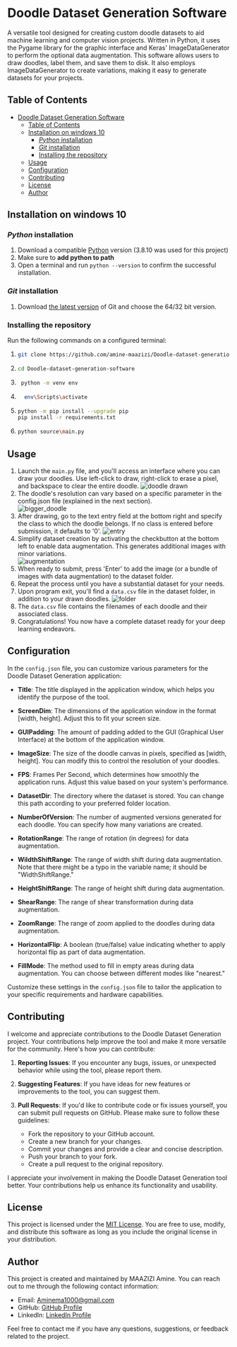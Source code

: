 # Doodle Dataset Generation Software

A versatile tool designed for creating custom doodle datasets to aid machine learning and computer vision projects. Written in Python, it uses the Pygame library for the graphic interface and Keras' ImageDataGenerator to perform the optional data augmentation. This software allows users to draw doodles, label them, and save them to disk. It also employs ImageDataGenerator to create variations, making it easy to generate datasets for your projects.


## Table of Contents

- [Doodle Dataset Generation Software](#doodle-dataset-generation-software)
  - [Table of Contents](#table-of-contents)
  - [Installation on windows 10](#installation-on-windows-10)
    - [*Python* installation](#python-installation)
    - [*Git* installation](#git-installation)
    - [Installing the repository](#installing-the-repository)
  - [Usage](#usage)
  - [Configuration](#configuration)
  - [Contributing](#contributing)
  - [License](#license)
  - [Author](#author)

## Installation on windows 10

### *Python* installation
1. Download a compatible [Python](https://www.python.org/downloads/windows/) version (3.8.10 was used for this project)
2. Make sure to **add python to path**
3. Open a terminal and run `python --version` to confirm the successful installation.

### *Git* installation
1.  Download [the latest version](https://git-scm.com/download/win) of Git and choose the 64/32 bit version.

### Installing the repository
Run the following commands on a configured terminal:
1. ```bash
   git clone https://github.com/amine-maazizi/Doodle-dataset-generation-software.git
   ```
3. ```bash
   cd Doodle-dataset-generation-software
   ```
5. ```bash
    python -m venv env
   ```
6. ```bash
     env\Scripts\activate
   ```
8. ```bash
   python -m pip install --upgrade pip
   pip install -r requirements.txt
   ```
11. ```bash
    python source\main.py
    ```

## Usage

1. Launch the `main.py` file, and you'll access an interface where you can draw your doodles. Use left-click to draw, right-click to erase a pixel, and backspace to clear the entire doodle. 
   ![doodle drawn](media/med_0.PNG)
2. The doodle's resolution can vary based on a specific parameter in the config.json file (explained in the next section).  
   ![bigger_doodle](media/med_1.PNG)
3. After drawing, go to the text entry field at the bottom right and specify the class to which the doodle belongs. If no class is entered before submission, it defaults to '0'. 
   ![entry](media/med_2.PNG)
4. Simplify dataset creation by activating the checkbutton at the bottom left to enable data augmentation. This generates additional images with minor variations.  
   ![augmentation](media/med_3.PNG)
5. When ready to submit, press 'Enter' to add the image (or a bundle of images with data augmentation) to the dataset folder.
6. Repeat the process until you have a substantial dataset for your needs.
7. Upon program exit, you'll find a `data.csv` file in the dataset folder, in addition to your drawn doodles. 
   ![folder](media/med_4.PNG)
8. The `data.csv` file contains the filenames of each doodle and their associated class.
9.  Congratulations! You now have a complete dataset ready for your deep learning endeavors.

## Configuration

In the `config.json` file, you can customize various parameters for the Doodle Dataset Generation application:

- **Title**: The title displayed in the application window, which helps you identify the purpose of the tool.

- **ScreenDim**: The dimensions of the application window in the format [width, height]. Adjust this to fit your screen size.

- **GUIPadding**: The amount of padding added to the GUI (Graphical User Interface) at the bottom of the application window.

- **ImageSize**: The size of the doodle canvas in pixels, specified as [width, height]. You can modify this to control the resolution of your doodles.

- **FPS**: Frames Per Second, which determines how smoothly the application runs. Adjust this value based on your system's performance.

- **DatasetDir**: The directory where the dataset is stored. You can change this path according to your preferred folder location.

- **NumberOfVersion**: The number of augmented versions generated for each doodle. You can specify how many variations are created.

- **RotationRange**: The range of rotation (in degrees) for data augmentation.

- **WildthShiftRange**: The range of width shift during data augmentation. Note that there might be a typo in the variable name; it should be "WidthShiftRange."

- **HeightShiftRange**: The range of height shift during data augmentation.

- **ShearRange**: The range of shear transformation during data augmentation.

- **ZoomRange**: The range of zoom applied to the doodles during data augmentation.

- **HorizontalFlip**: A boolean (true/false) value indicating whether to apply horizontal flip as part of data augmentation.

- **FillMode**: The method used to fill in empty areas during data augmentation. You can choose between different modes like "nearest."

Customize these settings in the `config.json` file to tailor the application to your specific requirements and hardware capabilities.


## Contributing

I welcome and appreciate contributions to the Doodle Dataset Generation project. Your contributions help improve the tool and make it more versatile for the community. Here's how you can contribute:

1. **Reporting Issues**: If you encounter any bugs, issues, or unexpected behavior while using the tool, please report them.

2. **Suggesting Features**: If you have ideas for new features or improvements to the tool, you can suggest them.

3. **Pull Requests**: If you'd like to contribute code or fix issues yourself, you can submit pull requests on GitHub. Please make sure to follow these guidelines:
    - Fork the repository to your GitHub account.
    - Create a new branch for your changes.
    - Commit your changes and provide a clear and concise description.
    - Push your branch to your fork.
    - Create a pull request to the original repository.

I appreciate your involvement in making the Doodle Dataset Generation tool better. Your contributions help us enhance its functionality and usability.

## License

This project is licensed under the [MIT License](https://opensource.org/licenses/MIT). You are free to use, modify, and distribute this software as long as you include the original license in your distribution.


## Author

This project is created and maintained by MAAZIZI Amine. You can reach out to me through the following contact information:

- Email: Aminema1000@gmail.com
- GitHub: [GitHub Profile](https://github.com/amine-maazizi)
- LinkedIn: [LinkedIn Profile](https://www.linkedin.com/in/amine-maazizi-190266235/)

Feel free to contact me if you have any questions, suggestions, or feedback related to the project.

